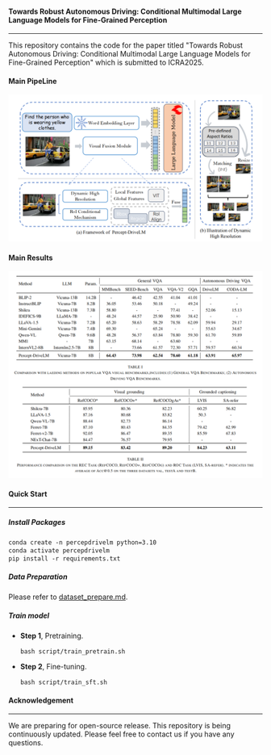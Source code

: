 #### Towards Robust Autonomous Driving: Conditional Multimodal Large Language Models for Fine-Grained Perception

------

This repository contains the code for the paper titled "Towards Robust Autonomous Driving: Conditional Multimodal Large Language Models for Fine-Grained Perception" which is submitted to ICRA2025.

#### Main PipeLine

![image-20241018144926875](images/structure.png)

#### Main Results

![image-20241018144926875](images/results.png)

#### Quick Start

------

##### Install Packages

```
conda create -n percepdrivelm python=3.10
conda activate percepdrivelm
pip install -r requirements.txt
```

##### Data Preparation

Please refer to [dataset_prepare.md](https://github.com/PhoenixZ810/MG-LLaVA/blob/master/dataset_prepare.md).

##### Train model

- **Step 1**, Pretraining.

  ```
  bash script/train_pretrain.sh 
  ```

- **Step 2**, Fine-tuning.

  ```
  bash script/train_sft.sh
  ```
  
#### Acknowledgement
------
We are preparing for open-source release.  This repository is being continuously updated.  Please feel free to contact us if you have any questions.
